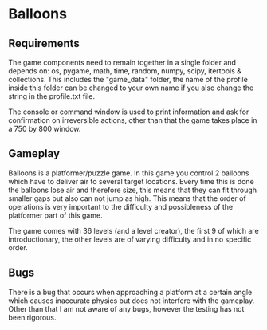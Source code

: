 # Balloons
Requirements
------------
The game components need to remain together in a single folder and depends on: os, pygame, math, time, random, numpy, scipy, itertools & collections. This includes the "game_data" folder, the name of the profile inside this folder can be changed to your own name if you also change the string in the profile.txt file.

The console or command window is used to print information and ask for confirmation on irreversible actions, other than that the game takes place in a 750 by 800 window.

Gameplay
--------
Balloons is a platformer/puzzle game.
In this game you control 2 balloons which have to deliver air to several target locations. Every time this is done the balloons lose air and therefore size, this means that they can fit through smaller gaps but also can not jump as high. This means that the order of operations is very important to the difficulty and possibleness of the platformer part of this game.

The game comes with 36 levels (and a level creator), the first 9 of which are introductionary, the other levels are of varying difficulty and in no specific order.

Bugs
----
There is a bug that occurs when approaching a platform at a certain angle which causes inaccurate physics but does not interfere with the gameplay. Other than that I am not aware of any bugs, however the testing has not been rigorous.
